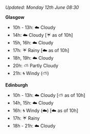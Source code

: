 *Updated: Monday 12th June 08:30*

**Glasgow**

* 10h - 13h: :cloud: Cloudy
* 14h: :cloud: Cloudy [:umbrella: as of 10h]
* 15h, 16h: :cloud: Cloudy
* 17h: :umbrella: Rainy [:cloud: as of 10h]
* 18h, 19h: :cloud: Cloudy
* 20h: :partly_sunny: Partly Cloudy
* 21h: :cyclone: Windy (:partly_sunny:)

**Edinburgh**

* 10h - 13h: :cloud: Cloudy [:partly_sunny: as of 10h]
* 14h, 15h: :cloud: Cloudy
* 16h: :cyclone: Windy (:cloud:) [:cloud: as of 10h]
* 17h: :umbrella: Rainy
* 18h - 21h: :cloud: Cloudy
